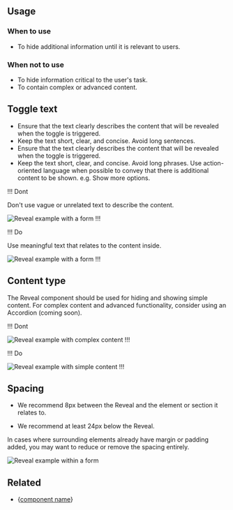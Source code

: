 ## Usage

### When to use

- To hide additional information until it is relevant to users.

### When not to use

- To hide information critical to the user's task.
- To contain complex or advanced content.

## Toggle text

- Ensure that the text clearly describes the content that will be revealed when the toggle is triggered.
- Keep the text short, clear, and concise. Avoid long sentences.
- Ensure that the text clearly describes the content that will be revealed when the toggle is triggered.
- Keep the text short, clear, and concise. Avoid long phrases.
Use action-oriented language when possible to convey that there is additional content to be shown. e.g. Show more options.

!!! Dont

Don't use vague or unrelated text to describe the content.

![Reveal example with a form](/assets/components/reveal/toggle-text-dont.png)
!!!

!!! Do

Use meaningful text that relates to the content inside.

![Reveal example with a form](/assets/components/reveal/toggle-text-do.png)
!!!

## Content type

The Reveal component should be used for hiding and showing simple content. For complex content and advanced functionality, consider using an Accordion (coming soon).

!!! Dont

![Reveal example with complex content](/assets/components/reveal/content-type-dont.png)
!!!

!!! Do

![Reveal example with simple content](/assets/components/reveal/content-type-do.png)
!!!

## Spacing

- We recommend 8px between the Reveal and the element or section it relates to.

- We recommend at least 24px below the Reveal.

In cases where surrounding elements already have margin or padding added, you may want to reduce or remove the spacing entirely.

![Reveal example within a form](/assets/components/reveal/spacing-guidance.png)

## Related

<!-- only include the 2 most similar/related components -->
- {[component name](#)}
